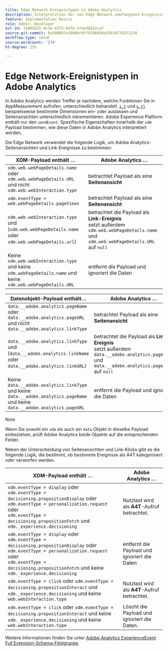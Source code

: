 ```yaml
---
title: Edge Network-Ereignistypen in Adobe Analytics
description: Interpretation der von Edge Network empfangenen Ereignisse durch Adobe Analytics
feature: Implementation Basics
role: Admin, Developer
exl-id: 31085025-9c38-4375-8dfb-4fded6542ca7
source-git-commit: 6e500007e10086c0ff8108856a3563d7702f1130
workflow-type: tm+mt
source-wordcount: '274'
ht-degree: 25%

---
```


# Edge Network-Ereignistypen in Adobe Analytics

In Adobe Analytics werden Treffer je nachdem, welche Funktionen Sie in AppMeasurement aufrufen, unterschiedlich behandelt. [`s.t`](/help/implement/vars/functions/t-method.md) und [`s.tl`](/help/implement/vars/functions/tl-method.md) beispielsweise bestimmte Dimensionen ein- oder auslassen und Seitenansichten unterschiedlich inkrementieren. Adobe Experience Platform enthält nur den `sendEvent`. Spezifische Eigenschaften innerhalb der `xdm` Payload bestimmen, wie diese Daten in Adobe Analytics interpretiert werden.

Die Edge Network verwendet die folgende Logik, um Adobe Analytics-Seitenansichten und Link-Ereignisse zu bestimmen:

| XDM-Payload enthält … | Adobe Analytics … |
|---|---|
| `xdm.web.webPageDetails.name` oder `xdm.web.webPageDetails.URL` und nicht `xdm.web.webInteraction.type` | betrachtet Payload als eine **Seitenansicht** |
| `xdm.eventType = web.webPageDetails.pageViews` | betrachtet Payload als eine **Seitenansicht** |
| `xdm.web.webInteraction.type` und (`xdm.web.webPageDetails.name` oder `xdm.web.webPageDetails.url`) | betrachtet die Payload als **Link-Ereignis** <br/>setzt außerdem `xdm.web.webPageDetails.name` und `xdm.web.webPageDetails.URL` auf `null` |
| Keine `xdm.web.webInteraction.type` und keine `xdm.webPageDetails.name` und keine `xdm.web.webPageDetails.URL` | entfernt die Payload und ignoriert die Daten |

| Datenobjekt-Payload enthält… | Adobe Analytics … |
|---|---|
| `data.__adobe.analytics.pageName` oder `data.__adobe.analytics.pageURL` und nicht `data.__adobe.analytics.linkType` | betrachtet Payload als eine **Seitenansicht** |
| `data.__adobe.analytics.linkType` und (`data.__adobe.analytics.linkName` oder `data.__adobe.analytics.linkURL`) | betrachtet die Payload als **Link-Ereignis** <br/>setzt außerdem `data.__adobe.analytics.pageName` und `data.__adobe.analytics.pageURL` auf `null` |
| Keine `data.__adobe.analytics.linkType` und keine `data.__adobe.analytics.pageName` und keine `data.__adobe.analytics.pageURL` | entfernt die Payload und ignoriert die Daten |

>[!NOTE]
>
>Wenn Sie sowohl ein `xdm` als auch ein `data` Objekt in dieselbe Payload einbeziehen, prüft Adobe Analytics beide Objekte auf die entsprechenden Felder.

Neben der Unterscheidung von Seitenansichten und Link-Klicks gibt es die folgende Logik, die bestimmt, ob bestimmte Ereignisse als A4T kategorisiert oder verworfen werden.

| XDM-Payload enthält … | Adobe Analytics … |
|---|---|
| `xdm.eventType = display` oder <br/>`xdm.eventType = decisioning.propositionDisplay` oder <br/>`xdm.eventType = personalization.request` oder <br/>`xdm.eventType = decisioning.propositionFetch` und `xdm._experience.decisioning` | Nutzlast wird als **A4T**-Aufruf betrachtet. |
| `xdm.eventType = display` oder <br/>`xdm.eventType = decisioning.propositionDisplay` oder <br/>`xdm.eventType = personalization.request` oder <br/>`xdm.eventType = decisioning.propositionFetch` und keine `xdm._experience.decisioning` | entfernt die Payload und ignoriert die Daten |
| `xdm.eventType = click` oder `xdm.eventType = decisioning.propositionInteract` und `xdm._experience.decisioning` und keine `web.webInteraction.type` | Nutzlast wird als **A4T**-Aufruf betrachtet. |
| `xdm.eventType = click` oder `xdm.eventType = decisioning.propositionInteract` und keine `xdm._experience.decisioning` und keine `web.webInteraction.type` | Löscht die Payload und ignoriert die Daten. |

Weitere Informationen finden Sie unter [Adobe Analytics ExperienceEvent Full Extension-Schema-Feldgruppe](https://experienceleague.adobe.com/de/docs/experience-platform/xdm/field-groups/event/analytics-full-extension).

